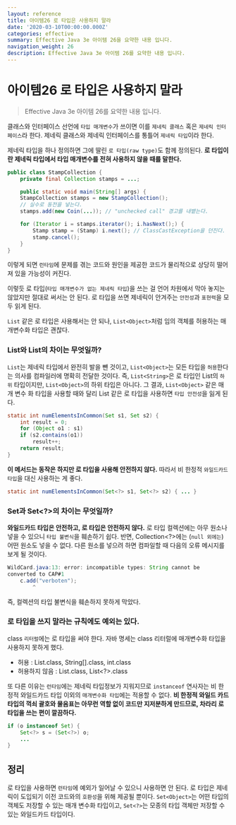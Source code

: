 ```yaml
---
layout: reference
title: 아이템26 로 타입은 사용하지 말라
date: '2020-03-10T00:00:00.000Z'
categories: effective
summary: Effective Java 3e 아이템 26을 요약한 내용 입니다.
navigation_weight: 26
description: Effective Java 3e 아이템 26를 요약한 내용 입니다.
---
```


# 아이템26 로 타입은 사용하지 말라

> Effective Java 3e 아이템 26를 요약한 내용 입니다.

클래스와 인터페이스 선언에 `타입 매개변수`가 쓰이면 이를 `제네릭 클래스` 혹은 `제네릭 인터페이스`라 한다. 제네릭 클래스와 제네릭 인터페이스를 통틀어 `제네릭 타입`이라 한다.

제네릭 타입을 하나 정의하면 그에 딸린 `로 타입(raw type)`도 함께 정의된다. **로 타입이란 제네릭 타입에서 타입 매개변수를 전혀 사용하지 않을 때를 말한다.**

```java
public class StampCollection {
    private final Collection stamps = ...;

    public static void main(String[] args) {
    StampCollection stamps = new StampCollection();
    // 실수로 동전을 넣는다.
    stamps.add(new Coin(...)); // "unchecked call" 경고를 내뱉는다.

    for (Iterator i = stamps.iterator(); i.hasNext();) {
        Stamp stamp = (Stamp) i.next(); // ClassCastException을 던진다.
        stamp.cancel();
    }
}
```

이렇게 되면 `런타임`에 문제를 겪는 코드와 원인을 제공한 코드가 물리적으로 상당히 떨어져 있을 가능성이 커진다.

이렇듯 로 타입\(`타입 매개변수가 없는 제네릭 타입`\)을 쓰는 걸 언어 차원에서 막아 놓지는 않았지만 절대로 써서는 안 된다. 로 타입을 쓰면 제네릭이 안겨주는 `안전성`과 `표현력`을 모두 읽게 된다.

`List` 같은 로 타입은 사용해서는 안 되나, `List<Object>`처럼 임의 객체를 허용하는 매개변수화 타입은 괜찮다.

### List와 List의 차이는 무엇일까?

`List`는 제네릭 타입에서 완전히 발을 뺀 것이고, `List<Object>`는 모든 타입을 `허용`한다는 의사를 컴파일러에 명확히 전달한 것이다. 즉, `List<String>`은 로 타입인 List의 `하위` 타입이지만, `List<Object>`의 하위 타입은 아니다. 그 결과, `List<Object>` 같은 매개 변수 화 타입을 사용할 때와 달리 List 같은 로 타입을 사용하면 `타입 안전성`을 잃게 된다.

```java
static int numElementsInCommon(Set s1, Set s2) {
    int result = 0;
    for (Object o1 : s1)
    if (s2.contains(o1))
        result++;
    return result;
}
```

**이 메서드는 동작은 하지만 로 타입을 사용해 안전하지 않다.** 따라서 비 한정적 `와일드카드 타입`을 대신 사용하는 게 좋다.

```java
static int numElementsInCommon(Set<?> s1, Set<?> s2) { ... }
```

### Set과 Set&lt;?&gt;의 차이는 무엇일까?

**와일드카드 타입은 안전하고, 로 타입은 안전하지 않다.** 로 타입 컬렉션에는 아무 원소나 넣을 수 있으니 `타입 불변식`을 훼손하기 쉽다. 반면, Collection&lt;?&gt;에는 \(`null 외에는`\) 어떤 원소도 넣을 수 없다. 다른 원소를 넣으려 하면 컴파일할 때 다음의 오류 메시지를 보게 될 것이다.

```java
WildCard.java:13: error: incompatible types: String cannot be
converted to CAP#1
    c.add("verboten");
        ^
```

즉, 컬렉션의 타입 불변식을 훼손하지 못하게 막았다.

### 로 타입을 쓰지 말라는 규칙에도 예외는 있다.

class `리터럴`에는 로 타입을 써야 한다. 자바 명세는 class 리터럴에 매개변수화 타입을 사용하지 못하게 했다.

* 허용 : List.class, String\[\].class, int.class
* 허용하지 않음 : List.class, List&lt;?&gt;.class

또 다른 이유는 `런타임`에는 제네릭 타입정보가 지워지므로 `instanceof` 연사자는 비 한정적 와일드카드 타입 이외의 `매개변수화 타입`에는 적용할 수 없다. **비 한정적 와일드 카드 타입의 꺽쇠 괄호와 물음표는 아무런 역할 없이 코드만 지저분하게 만드므로, 차라리 로 타입을 쓰는 편이 깔끔하다.**

```java
if (o instanceof Set) {
    Set<?> s = (Set<?>) o;
    ...
}
```

## 정리

로 타입을 사용하면 `런타임`에 예외가 일어날 수 있으니 사용하면 안 된다. 로 타입은 제네릭이 도입되기 이전 코드와의 `호환성`을 위해 제공될 뿐이다. `Set<Object>`는 어떤 타입의 객체도 저장할 수 있는 매개 변수화 타입이고, `Set<?>`는 모종의 타입 객체만 저장할 수 있는 와일드카드 타입이다.

